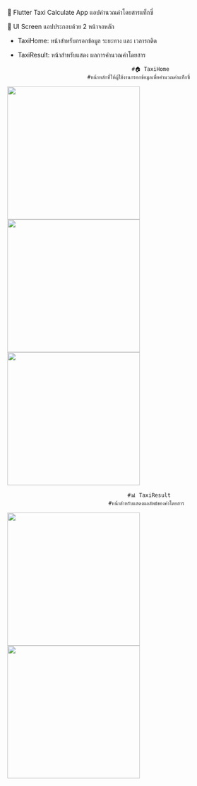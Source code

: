🚖 Flutter Taxi Calculate App
แอปคำนวณค่าโดยสารแท็กซี่ 

📱 UI Screen
แอปประกอบด้วย 2 หน้าจอหลัก
- TaxiHome: หน้าสำหรับกรอกข้อมูล ระยะทาง และ เวลารถติด
- TaxiResult: หน้าสำหรับแสดง ผลการคำนวณค่าโดยสาร
  
                                          #🏠 TaxiHome
                            #หน้าหลักที่ให้ผู้ใช้งานกรอกข้อมูลเพื่อคำนวณค่าแท็กซี่

<img src ="https://github.com/user-attachments/assets/977e4f51-b4ed-48b7-814a-1dbd12090b7e" width="300">
<img src = "https://github.com/user-attachments/assets/2c31f864-85a5-47af-b29e-c2558753d3d8" width="300">
<img src = "https://github.com/user-attachments/assets/d711452e-1c39-46be-ae22-45d1b5a3434d" width="300">

                                          #📊 TaxiResult
                                    #หน้าสำหรับแสดงผลลัพธ์ของค่าโดยสาร

<img src = "https://github.com/user-attachments/assets/9ff797f0-3ed4-4036-8bf5-03eba63e4977" width="300">
<img src = "https://github.com/user-attachments/assets/5c224cc7-4e72-4ffb-96f1-5217cb928a16" width="300">



